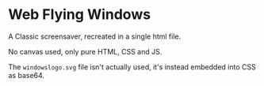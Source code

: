 # Web Flying Windows

A Classic screensaver, recreated in a single html file.

No canvas used, only pure HTML, CSS and JS.

The `windowslogo.svg` file isn't actually used, it's instead embedded into CSS as base64.
